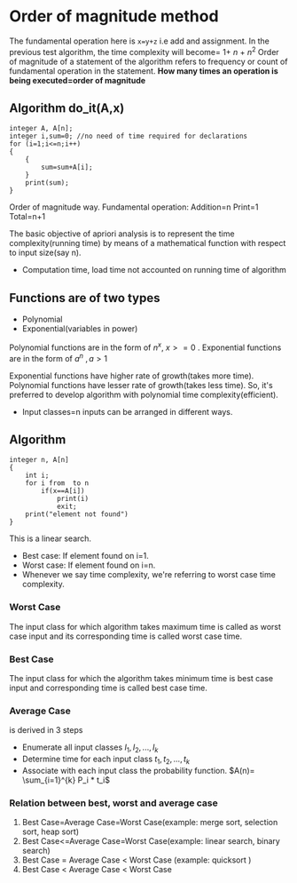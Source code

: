 # Order of magnitude method
The fundamental operation here is
`x=y+z`
i.e add and assignment.
In the previous test algorithm, the time complexity will become= 1+ $n$ + $n^2$
Order of magnitude of a statement of the algorithm refers to frequency or  count of fundamental operation in the statement.
**How many times an operation is being executed=order of magnitude**

## Algorithm do_it(A,x)
```
integer A, A[n];
integer i,sum=0; //no need of time required for declarations
for (i=1;i<=n;i++)
{
	{
		sum=sum+A[i];	
	}
	print(sum);	
}
```
Order of magnitude way.
Fundamental operation:
Addition=n
Print=1
Total=n+1

The basic objective of apriori analysis is to represent the time complexity(running time) by means of a mathematical function with respect to input size(say n).
- Computation time, load time not accounted on running time of algorithm
## Functions are of two types
- Polynomial
- Exponential(variables in power)

Polynomial functions are in the form of $n^x,\     x>=0$ .
Exponential functions are in the form of $a^n\      ,a>1$  

Exponential functions have higher rate of growth(takes more time).
Polynomial functions have lesser rate of growth(takes less time).
So, it's preferred to develop algorithm with polynomial time complexity(efficient).

- Input classes=n inputs can be arranged in different ways.
## Algorithm 
```
integer n, A[n]
{
	int i;
	for i from  to n
		if(x==A[i])
			print(i)
			exit;
	print("element not found")
}
```
This is a linear search.
- Best case: If element found on i=1.
- Worst case: If element found on i=n.
- Whenever we say time complexity, we're referring to worst case time complexity.
### Worst Case
The input class for which algorithm takes maximum time is called as worst case input and its corresponding time is called worst case time.
### Best Case
The input class for which the algorithm takes minimum time is best case input and corresponding time is called best case time.

### Average Case
is derived in 3 steps
- Enumerate all input classes $I_1,I_2,...,I_k$
- Determine time for each input class $t_1,t_2,...,t_k$
- Associate with each input class the probability function.
$A(n)= \sum_{i=1}^{k} P_i * t_i$ 

### Relation between best, worst and average case
1) Best Case=Average Case=Worst Case(example: merge sort, selection sort, heap sort)
2) Best Case<=Average Case=Worst Case(example: linear search, binary search)
3) Best Case = Average Case < Worst Case (example: quicksort )
4) Best Case < Average Case < Worst Case
